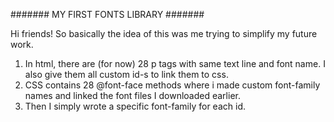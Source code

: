 ####### MY FIRST FONTS LIBRARY #######

Hi friends! So basically the idea of this was me trying to simplify my future work.

1. In html, there are (for now) 28 p tags with same text line and font name. I also give them all custom id-s to link them to css. 
2. CSS contains 28 @font-face methods where i made custom font-family names and linked the font files I downloaded earlier. 
3. Then I simply wrote a specific font-family for each id.
